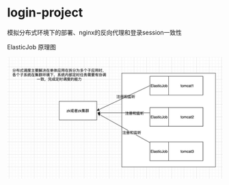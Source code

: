# login-project
模拟分布式环境下的部署、nginx的反向代理和登录session一致性

ElasticJob 原理图

![avatar](https://github.com/superad/login-project/blob/master/ElasticJob%E5%9F%BA%E6%9C%AC%E5%8E%9F%E7%90%86%E5%9B%BE.jpg)

